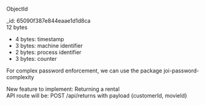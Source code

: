 ObjectId

_id: 65090f387e844eaae1d1d8ca  
12 bytes  
- 4 bytes: timestamp
- 3 bytes: machine identifier
- 2 bytes: process identifier
- 3 bytes: counter

For complex password enforcement, we can use the package joi-password-complexity

New feature to implement: Returning a rental  
API route will be: POST /api/returns with payload {customerId, movieId}
